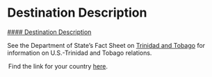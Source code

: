 # Destination Description

[#### Destination Description](javascript:void(0); "Destination Description")

See the Department of State’s Fact Sheet on [Trinidad and Tobago](https://www.state.gov/countries-and-areas-list/) for information on U.S.-Trinidad and Tobago relations.

 Find the link for your country [here](https://www.state.gov/countries-areas/trinidad-and-tobago/).